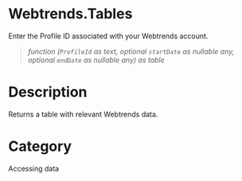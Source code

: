 # Webtrends.Tables
Enter the Profile ID associated with your Webtrends account.
> _function (<code>ProfileId</code> as text, optional <code>startDate</code> as nullable any, optional <code>endDate</code> as nullable any) as table_

# Description 
Returns a table with relevant Webtrends data.
# Category 
Accessing data
